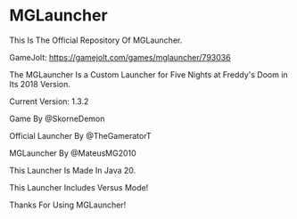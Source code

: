 # MGLauncher
This Is The Official Repository Of MGLauncher.

GameJolt: https://gamejolt.com/games/mglauncher/793036

The MGLauncher Is a Custom Launcher for Five Nights at Freddy's Doom in Its 2018 Version.

Current Version: 1.3.2

Game By @SkorneDemon

Official Launcher By @TheGameratorT

MGLauncher By @MateusMG2010

This Launcher Is Made In Java 20.

This Launcher Includes Versus Mode!

Thanks For Using MGLauncher!
